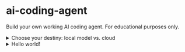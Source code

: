 # ai-coding-agent

Build your own working AI coding agent. For educational purposes only.

<details>
<summary>Choose your destiny: local model vs. cloud</summary>

* LM studio. Pick a model that fits your GPU/VRAM with tool calling support
* Cloud: Openai gpt-4o-mini provided
</details>


<details>
<summary>Hello world!</summary>

Look for an openAI client for your language of choice.
Now build out your walking skeleton: build a REPL loop that:

* asks for a user prompt
* sends the prompt to the model
* prints the response to console (for bonus points stream responses instead of awaiting the full output)
* repeats

</details>